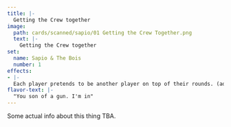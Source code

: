```yaml
---
title: |-
  Getting the Crew together
image: 
  path: cards/scanned/sapio/01 Getting the Crew Together.png
  text: |-
    Getting the Crew together
set:
  name: Sapio & The Bois
  number: 1
effects: 
- |-
  Each player pretends to be another player on top of their rounds. (additional player)
flavor-text: |-
  "You son of a gun. I'm in"
---
```

Some actual info about this thing TBA.
